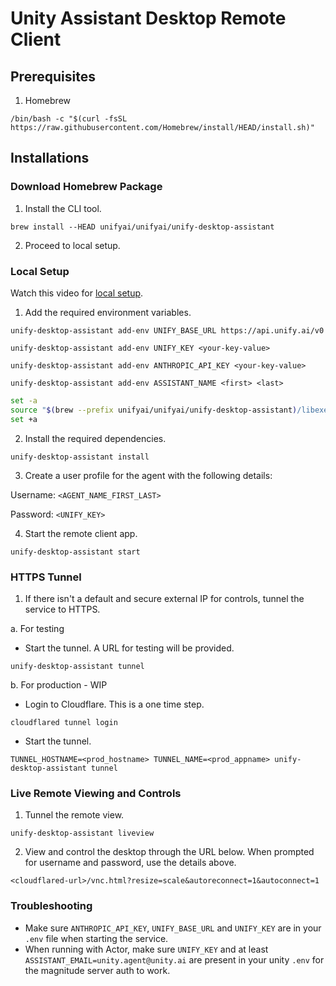 # Unity Assistant Desktop Remote Client

## Prerequisites

1. Homebrew

`/bin/bash -c "$(curl -fsSL https://raw.githubusercontent.com/Homebrew/install/HEAD/install.sh)"`

## Installations

### Download Homebrew Package

1. Install the CLI tool.

`brew install --HEAD unifyai/unifyai/unify-desktop-assistant`

2. Proceed to local setup.

### Local Setup

Watch this video for [local setup](https://www.loom.com/share/c6db63fa38d54ed8ac9591dec5ab1d8a?sid=ee5d12ed-3106-41fd-9f24-5ffd70a50fba).

1. Add the required environment variables.

`unify-desktop-assistant add-env UNIFY_BASE_URL https://api.unify.ai/v0`

`unify-desktop-assistant add-env UNIFY_KEY <your-key-value>`

`unify-desktop-assistant add-env ANTHROPIC_API_KEY <your-key-value>`

`unify-desktop-assistant add-env ASSISTANT_NAME <first> <last>`

```bash
set -a
source "$(brew --prefix unifyai/unifyai/unify-desktop-assistant)/libexec/agent-service/.env"
set +a
```

2. Install the required dependencies.

`unify-desktop-assistant install`

3. Create a user profile for the agent with the following details:

Username: `<AGENT_NAME_FIRST_LAST>`

Password: `<UNIFY_KEY>`

4. Start the remote client app.

`unify-desktop-assistant start`

### HTTPS Tunnel

1. If there isn't a default and secure external IP for controls, tunnel the service to HTTPS.

a. For testing

- Start the tunnel. A URL for testing will be provided.

`unify-desktop-assistant tunnel`

b. For production - WIP

- Login to Cloudflare. This is a one time step.

`cloudflared tunnel login`

- Start the tunnel.

`TUNNEL_HOSTNAME=<prod_hostname> TUNNEL_NAME=<prod_appname> unify-desktop-assistant tunnel`

### Live Remote Viewing and Controls

1. Tunnel the remote view.

`unify-desktop-assistant liveview`

2. View and control the desktop through the URL below. When prompted for username and password, use the details above.

`<cloudflared-url>/vnc.html?resize=scale&autoreconnect=1&autoconnect=1`

### Troubleshooting

- Make sure `ANTHROPIC_API_KEY`, `UNIFY_BASE_URL` and `UNIFY_KEY` are in your `.env` file when starting the service.
- When running with Actor, make sure `UNIFY_KEY` and at least `ASSISTANT_EMAIL=unity.agent@unity.ai` are present in your unity `.env` for the magnitude server auth to work.
